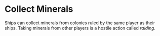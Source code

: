 # Collect Minerals

Ships can collect minerals from colonies ruled by the same player as their ships. Taking minerals from other players is a hostile action called *raiding*.